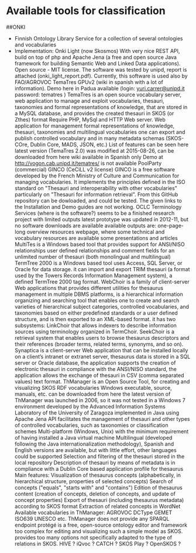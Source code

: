 # Available tools for classification

##ONKI

* Finnish Ontology Library Service for a collection of several ontologies and vocabularies
* Implementation: Onki Light (now Skosmos)
With very nice REST API, build on top of php and Apache Jena (a free and open source Java framework for building Semantic Web and Linked Data applications).
Open source - MIT license.
The software was tested by unipd, report is attached (onki_light_report.pdf).
Currently, this software is used also by FAO/AGROVOC
TemaTres GPUv2 (wiki in spanish with a lot of information).
Demo here in Padua available (login: yuri.carrer@unipd.it password: tematres )
TemaTres is an open source vocabulary server, web application to manage and exploit vocabularies, thesauri, taxonomies and formal representations of knowledge, that are stored in a MySQL database, and provides the created thesauri in SKOS (or Zthes) format
Require PHP, MySql and HTTP Web server.
Web application for management formal representations of knowledge, thesauri, taxonomies and multilingual vocabularies
one can export and publish controlled vocabulary and in many metadata schemas (SKOS-COre, Dublin Core, MADS, JSON, etc.)
List of features can be seen here
latest version (TemaTres 2.0) was modified at 2015-08-26, can be downloaded from here
wiki available in Spanish only
Demo at http://vogon.cab.unipd.it/tematres/ is not available
PoolParty (commercial)
GINCO (CeCiLL v2 license)
GINCO is a free software developed by the French Ministry of Culture and Communication for managing vocabularies. 
It implements the principles defined in the ISO standard on "Thesauri and interoperability with other vocabularies" particularly on "Thesauri for information retrieval".
From this GitHub repository can be dowloaded, and could be tested.
The given links to the Installation and Demo guides are not working.
OCLC Terminology Services (where is the software?)
seems to be a finished research project with limited outputs
latest prototype was updated in 2012-11, but no software downloads are available
available outputs are:
one-page-long overview
resources webpage, where some technical and vocabulary resources are available
some presentations and articles
MultiTes is a Windows based tool that provides
support for ANSI/NISO relationships
user ­defined relationships and comment fields for an unlimited number of thesauri (both monolingual and multilingual)
TermTree 2000 is a Windows­ based tool
uses Access, SQL Server, or Oracle for data storage.
it can import and export
TRIM thesauri (a format used by the Towers Records Information Management system),
a defined TermTree 2000 tag format.
WebChoir is a family of client­-server Web applications
that provides different utilities for thesaurus management in multiple DBMS platforms,
is a hierarchical information organizing and searching tool that enables one to create and search varieties of hierarchical subject categories, controlled vocabularies, and taxonomies based on either predefined standards or a 
user ­defined structure, and is then exported to an XML-­based format.
it has two subsystems:
LinkChoir that allows indexers to describe information sources using terminology organized in TermChoir.
SeekChoir is a retrieval system that enables users to browse thesaurus descriptors and their references (broader 
terms, related terms, synonyms, and so on).
Synaptica is a client-server Web application
that can be installed locally on a client’s intranet or extranet server,
thesaurus data is stored in a SQL server or Oracle database,
the application supports the creation of electronic thesauri in compliance with the ANSI/NISO standard,
the application allows the exchange of thesauri in CSV (comma­ separated values) text format.
ThManager is an Open Source Tool, for creating and visualizing SKOS RDF vocabularies
Windows executable, source, manuals, etc. can be downloaded from here
the latest version of ThManager was launched in 2006, so it was not tested in a Windows 7 environment
developed by the Advanced Information Systems Laboratory of the University of Zaragoza
implemented in Java using Apache Jena API
facilitates the management of thesauri and other types of controlled vocabularies, such as taxonomies or classification schemes
Multi-platform (Windows, Unix) with the minimum requirement of having installed a Java virtual machine
Multilingual (developed following the Java internationalization methodology), Spanish and English versions are available, but with little effort, other languages could be supported
Selection and filtering of the thesauri stored in the local repository
Description of thesauri by means of metadata is in compliance with a Dublin Core based application profile for thesaurus
Main features:
Visualization of thesaurus concepts (alphabetically, in hierarchical structure, properties of selected concepts)
Search of concepts ("equals", "starts with" and "contains")
Edition of thesaurus content (creation of concepts, deletion of concepts, and update of concept properties)
Export of thesauri (including thesaurus metadata) according to SKOS format
Extraction of related concepts in WordNet
Available vocabularies in ThManager:
AGROVOC
DCType
GEMET
ISO639
UNESCO
etc.
ThManager does not provide any SPARQL endpoint
protégé is a free, open-source ontology editor and framework
too complex for editing and visualizing such a simple model as SKOS.
provides too many options not specifically adapted to the type of relations in SKOS.
HIVE ?
iQvoc ?
CATCH ?
SKOS Play ?
OpenSKOS ?